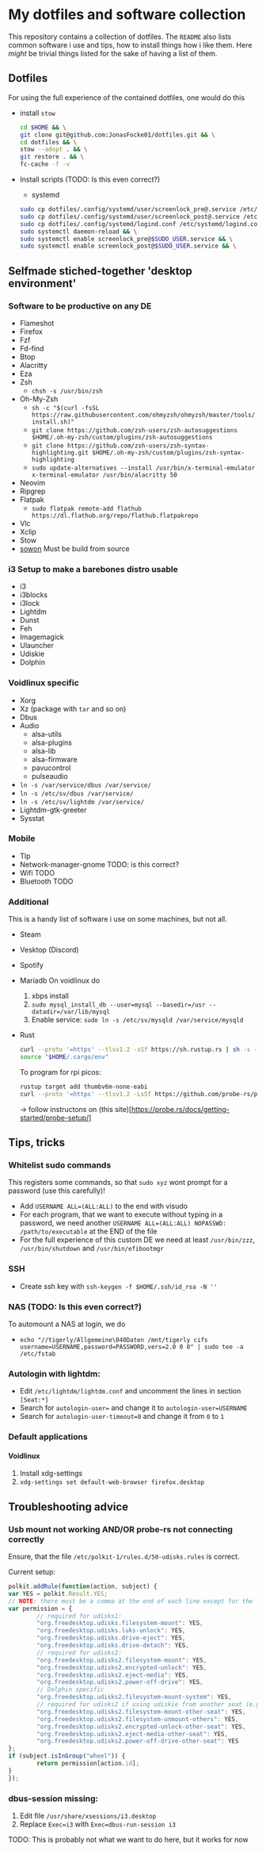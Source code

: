 # My dotfiles and software collection

This repository contains a collection of dotfiles.
The `README` also lists common software i use and tips, how to install things how i like them.
Here _might_ be trivial things listed for the sake of having a list of them.

## Dotfiles

For using the full experience of the contained dotfiles, one would do this

- install `stow`
    ```bash
    cd $HOME && \
    git clone git@github.com:JonasFocke01/dotfiles.git && \
    cd dotfiles && \
    stow --adopt . && \
    git restore . && \
    fc-cache -f -v
    ```

- Install scripts (TODO: Is this even correct?)
    - systemd
    ```bash
    sudo cp dotfiles/.config/systemd/user/screenlock_pre@.service /etc/systemd/system/screenlock_pre@.service && \
    sudo cp dotfiles/.config/systemd/user/screenlock_post@.service /etc/systemd/system/screenlock_post@.service && \
    sudo cp dotfiles/.config/systemd/logind.conf /etc/systemd/logind.conf
    sudo systemctl daemon-reload && \
    sudo systemctl enable screenlock_pre@$SUDO_USER.service && \
    sudo systemctl enable screenlock_post@$SUDO_USER.service && \
    ```

## Selfmade stiched-together 'desktop environment'

### Software to be productive on any DE

- Flameshot
- Firefox
- Fzf
- Fd-find
- Btop
- Alacritty
- Eza
- Zsh
    - `chsh -s /usr/bin/zsh`
- Oh-My-Zsh
    - `sh -c "$(curl -fsSL https://raw.githubusercontent.com/ohmyzsh/ohmyzsh/master/tools/install.sh)"`
    - `git clone https://github.com/zsh-users/zsh-autosuggestions $HOME/.oh-my-zsh/custom/plugins/zsh-autosuggestions`
    - `git clone https://github.com/zsh-users/zsh-syntax-highlighting.git $HOME/.oh-my-zsh/custom/plugins/zsh-syntax-highlighting`
    - `sudo update-alternatives --install /usr/bin/x-terminal-emulator x-terminal-emulator /usr/bin/alacritty 50`
- Neovim
- Ripgrep
- Flatpak
    - `sudo flatpak remote-add flathub https://dl.flathub.org/repo/flathub.flatpakrepo`
- Vlc
- Xclip
- Stow
- [sowon](https://github.com/tsoding/sowon)
    Must be build from source

### i3 Setup to make a barebones distro usable

- i3
- i3blocks
- i3lock
- Lightdm
- Dunst
- Feh
- Imagemagick
- Ulauncher
- Udiskie
- Dolphin

### Voidlinux specific

- Xorg
- Xz (package with `tar` and so on)
- Dbus
- Audio
    - alsa-utils
    - alsa-plugins
    - alsa-lib
    - alsa-firmware
    - pavucontrol
    - pulseaudio
- `ln -s /var/service/dbus /var/service/`
- `ln -s /etc/sv/dbus /var/service/`
- `ln -s /etc/sv/lightdm /var/service/`
- Lightdm-gtk-greeter
- Sysstat

### Mobile

- Tlp
- Network-manager-gnome TODO: is this correct?
- Wifi TODO
- Bluetooth TODO

### Additional

This is a handy list of software i use on some machines, but not all.

- Steam
- Vesktop (Discord)
- Spotify
- Mariadb
  On voidlinux do
    1. xbps install
    2. `sudo mysql_install_db --user=mysql --basedir=/usr --datadir=/var/lib/mysql`
    3. Enable service: `sudo ln -s /etc/sv/mysqld /var/service/mysqld`
- Rust
    ```bash
    curl --proto '=https' --tlsv1.2 -sSf https://sh.rustup.rs | sh -s -- -y && \
    source "$HOME/.cargo/env"
    ```

    To program for rpi picos:
    ```bash
    rustup target add thumbv6m-none-eabi
    curl --proto '=https' --tlsv1.2 -LsSf https://github.com/probe-rs/probe-rs/releases/latest/download/probe-rs-tools-installer.sh | sh
    ```
    -> follow instructons on (this site)[https://probe.rs/docs/getting-started/probe-setup/]

## Tips, tricks

### Whitelist sudo commands

This registers some commands, so that `sudo xyz` wont prompt for a password (use this carefully)!

- Add `USERNAME ALL=(ALL:ALL)` to the end with visudo
- For each program, that we want to execute without typing in a password, we need another `USERNAME ALL=(ALL:ALL) NOPASSWD: /path/to/executable` at the END of the file
- For the full experience of this custom DE we need at least `/usr/bin/zzz`, `/usr/bin/shutdown` and `/usr/bin/efibootmgr`

### SSH

- Create ssh key with `ssh-keygen -f $HOME/.ssh/id_rsa -N ''`

### NAS (TODO: Is this even correct?)

To automount a NAS at login, we do
- `echo "//tigerly/Allgemeine\040Daten /mnt/tigerly cifs username=USERNAME,password=PASSWORD,vers=2.0 0 0" | sudo tee -a /etc/fstab`

### Autologin with lightdm:

- Edit `/etc/lightdm/lightdm.conf` and uncomment the lines in section `[Seat:*]`
- Search for `autologin-user=` and change it to `autologin-user=USERNAME`
- Search for `autologin-user-timeout=0` and change it from `0` to `1`

### Default applications

#### Voidlinux
1. Install xdg-settings
2. `xdg-settings set default-web-browser firefox.desktop`

## Troubleshooting advice

### Usb mount not working AND/OR probe-rs not connecting correctly

Ensure, that the file `/etc/polkit-1/rules.d/50-udisks.rules` is correct.

Current setup:
```javascript
polkit.addRule(function(action, subject) {
var YES = polkit.Result.YES;
// NOTE: there must be a comma at the end of each line except for the last:
var permission = {
        // required for udisks1:
        "org.freedesktop.udisks.filesystem-mount": YES,
        "org.freedesktop.udisks.luks-unlock": YES,
        "org.freedesktop.udisks.drive-eject": YES,
        "org.freedesktop.udisks.drive-detach": YES,
        // required for udisks2:
        "org.freedesktop.udisks2.filesystem-mount": YES,
        "org.freedesktop.udisks2.encrypted-unlock": YES,
        "org.freedesktop.udisks2.eject-media": YES,
        "org.freedesktop.udisks2.power-off-drive": YES,
        // Dolphin specific
        "org.freedesktop.udisks2.filesystem-mount-system": YES,
        // required for udisks2 if using udiskie from another seat (e.g. systemd):
        "org.freedesktop.udisks2.filesystem-mount-other-seat": YES,
        "org.freedesktop.udisks2.filesystem-unmount-others": YES,
        "org.freedesktop.udisks2.encrypted-unlock-other-seat": YES,
        "org.freedesktop.udisks2.eject-media-other-seat": YES,
        "org.freedesktop.udisks2.power-off-drive-other-seat": YES
};
if (subject.isInGroup("wheel")) {
        return permission[action.id];
}
});
```

### dbus-session missing:

1. Edit file `/usr/share/xsessions/i3.desktop`
2. Replace `Exec=i3` with `Exec=dbus-run-session i3`

TODO: This is probably not what we want to do here, but it works for now
